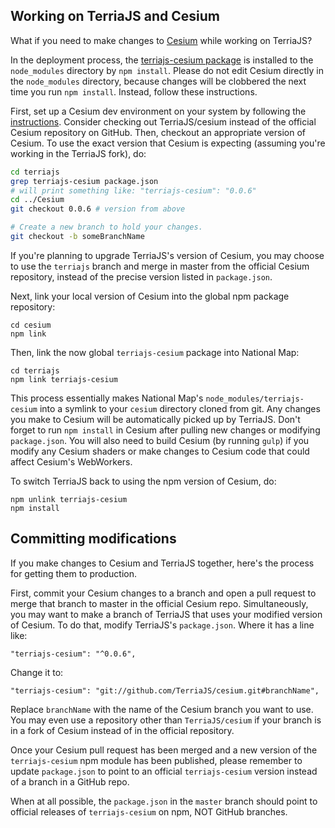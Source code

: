 ## Working on TerriaJS and Cesium

What if you need to make changes to [Cesium](https://github.com/AnalyticalGraphicsInc/cesium) while working on TerriaJS?

In the deployment process, the [terriajs-cesium package](https://www.npmjs.com/package/terriajs-cesium) is installed to the `node_modules` directory by `npm install`.  Please do not edit Cesium directly in the `node_modules` directory, because changes will be clobbered the next time you run `npm install`.  Instead, follow these instructions.

First, set up a Cesium dev environment on your system by following the [instructions](https://github.com/AnalyticalGraphicsInc/cesium/wiki/Contributor%27s-Guide).  Consider checking out TerriaJS/cesium instead of the official Cesium repository on GitHub.  Then, checkout an appropriate version of Cesium.  To use the exact version that Cesium is expecting (assuming you're working in the TerriaJS fork), do:

```bash
cd terriajs
grep terriajs-cesium package.json
# will print something like: "terriajs-cesium": "0.0.6"
cd ../Cesium
git checkout 0.0.6 # version from above

# Create a new branch to hold your changes.
git checkout -b someBranchName
```

If you're planning to upgrade TerriaJS's version of Cesium, you may choose to use the `terriajs` branch and merge in master from the official Cesium repository, instead of the precise version listed in `package.json`.

Next, link your local version of Cesium into the global npm package repository:

```
cd cesium
npm link
```

Then, link the now global `terriajs-cesium` package into National Map:

```
cd terriajs
npm link terriajs-cesium
```

This process essentially makes National Map's `node_modules/terriajs-cesium` into a symlink to your `cesium` directory cloned from git.  Any changes you make to Cesium will be automatically picked up by TerriaJS.  Don't forget to run `npm install` in Cesium after pulling new changes or modifying `package.json`.  You will also need to build Cesium (by running `gulp`) if you modify any Cesium shaders or make changes to Cesium code that could affect Cesium's WebWorkers.

To switch TerriaJS back to using the npm version of Cesium, do:

```
npm unlink terriajs-cesium
npm install
```

## Committing modifications

If you make changes to Cesium and TerriaJS together, here's the process for getting them to production.

First, commit your Cesium changes to a branch and open a pull request to merge that branch to master in the official Cesium repo. Simultaneously, you may want to make a branch of TerriaJS that uses your modified version of Cesium.  To do that, modify TerriaJS's `package.json`.  Where it has a line like:

```
"terriajs-cesium": "^0.0.6",
```

Change it to:

```
"terriajs-cesium": "git://github.com/TerriaJS/cesium.git#branchName",
```

Replace `branchName` with the name of the Cesium branch you want to use.  You may even use a repository other than `TerriaJS/cesium` if your branch is in a fork of Cesium instead of in the official repository.

Once your Cesium pull request has been merged and a new version of the `terriajs-cesium` npm module has been published, please remember to update `package.json` to point to an official `terriajs-cesium` version instead of a branch in a GitHub repo.

When at all possible, the `package.json` in the `master` branch should point to official releases of `terriajs-cesium` on npm, NOT GitHub branches.
